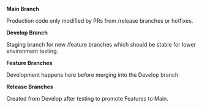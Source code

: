 **Main Branch**

Production code only modified by PRs from /release branches or hotfixes.

**Develop Branch**

Staging branch for new /feature branches which should be stable for lower environment testing.

**Feature Branches**

Development happens here before merging into the Develop branch

**Release Branches**

Created from Develop after testing to promote Features to Main.
